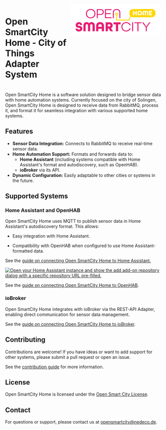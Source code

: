 <div style="display:flex;gap:1%;margin-bottom:20px">
  <h1 style="border:none">Open SmartCity Home - City of Things Adapter System</h1>
  <img height="100px" alt="logo" src="documentation/images/logo.svg">
</div>

 Open SmartCity Home is a software solution designed to bridge sensor data with home automation systems. Currently focused on the city of Solingen, Open SmartCity Home is designed to receive data from RabbitMQ, process it, and format it for seamless integration with various supported home systems.

 ## Features
 - **Sensor Data Integration:** Connects to RabbitMQ to receive real-time sensor data.
 - **Home Automation Support:** Formats and forwards data to:
    - **Home Assistant** (including systems compatible with Home Assistant's format and autodiscovery, such as OpenHAB).
    - **ioBroker** via its API.
- **Dynamic Configuration:** Easily adaptable to other cities or systems in the future.

## Supported Systems

### Home Assistant and OpenHAB

Open SmartCity Home uses MQTT to publish sensor data in Home Assistant's autodiscovery format. This allows:

- Easy integration with Home Assistant.

- Compatibility with OpenHAB when configured to use Home Assistant-formatted data.

See the [guide on connecting Open SmartCity Home to Home Assistant.](/documentation/homesystem/HOMEASSISTANT.md) 

[![Open your Home Assistant instance and show the add add-on repository dialog with a specific repository URL pre-filled.](https://my.home-assistant.io/badges/supervisor_add_addon_repository.svg)](https://my.home-assistant.io/redirect/supervisor_add_addon_repository/?repository_url=https://github.com/Klingenstadt-Solingen/Open-SmartCity-Home-hassio-addons)

See the [guide on connecting Open SmartCity Home to OpenHAB](/documentation/homesystem/OPENHAB.md).

### ioBroker

Open SmartCity Home integrates with ioBroker via the REST-API Adapter, enabling direct communication for sensor data management.

See the [guide on connecting Open SmartCity Home to ioBroker](/documentation/homesystem/IOBROKER.md).

## Contributing

Contributions are welcome! If you have ideas or want to add support for other systems, please submit a pull request or open an issue.

See the [contribution guide](CONTRIBUTING.md) for more information.

## License

Open SmartCity Home is licensed under the [Open Smart City License](LICENSE.md).

## Contact

For questions or support, please contact us at [opensmartcity@nedeco.de](mailto:opensmartcity@nedeco.de).
